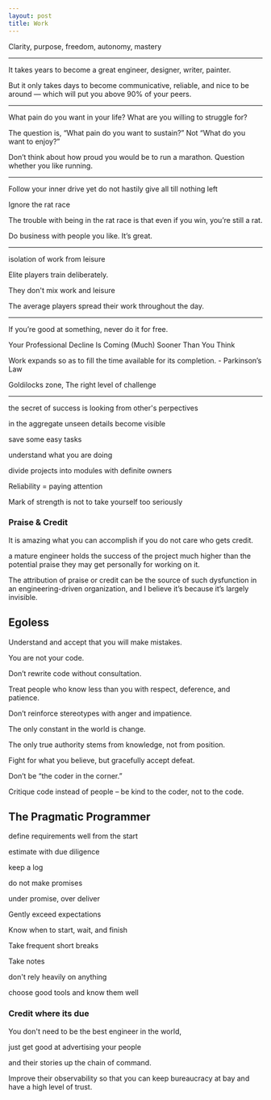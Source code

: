 ```yaml
---
layout: post
title: Work
---
```



Clarity, purpose, freedom, autonomy, mastery 


---

It takes years to become a great engineer, designer, writer, painter.

But it only takes days to become communicative, reliable, and nice to be around — which will put you above 90% of your peers.

---

What pain do you want in your life? What are you willing to struggle for?

The question is, “What pain do you want to sustain?” Not “What do you want to enjoy?” 

Don’t think about how proud you would be to run a marathon. Question whether you like running.

---

Follow your inner drive yet  do not hastily give all till nothing left 

Ignore the rat race

The trouble with being in the rat race is that even if you win, you’re still a rat.

Do business with people you like. It’s great.

---

isolation of work from leisure

Elite players train deliberately. 

They don't mix work and leisure

The average players spread their work throughout the day.

---

If you’re good at something, never do it for free.

Your Professional Decline Is Coming (Much) Sooner Than You Think

Work expands so as to fill the time available for its completion. - Parkinson’s Law

Goldilocks zone, The right level of challenge 

---

the secret of success is looking from other's perpectives

in the aggregate unseen details become visible 

save some easy tasks 

understand what you are doing 

divide projects into modules with definite owners

Reliability = paying attention 

Mark of strength is not to take yourself too seriously


### Praise & Credit

It is amazing what you can accomplish if you do not care who gets credit.

a mature engineer holds the success of the project much higher than the potential praise they may get personally for working on it. 

The attribution of praise or credit can be the source of such dysfunction in an engineering-driven organization, and I believe it’s because it’s largely invisible.

## Egoless  

Understand and accept that you will make mistakes. 

You are not your code.

Don’t rewrite code without consultation. 

Treat people who know less than you with respect, deference, and patience.

Don’t reinforce stereotypes with anger and impatience.

The only constant in the world is change.

The only true authority stems from knowledge, not from position. 

Fight for what you believe, but gracefully accept defeat. 

Don’t be “the coder in the corner.” 

Critique code instead of people – be kind to the coder, not to the code. 


## The Pragmatic Programmer


define requirements well from the start

estimate with due diligence 

keep a log 

do not make promises 

under promise, over deliver 

Gently exceed expectations

Know when to start, wait, and finish 

Take frequent short breaks 

Take notes 

don't rely heavily on anything 

choose good tools and know them well


### Credit where its due  

You don't need to be the best engineer in the world, 

just get good at advertising your people 

and their stories up the chain of command. 

Improve their observability so that you can keep bureaucracy at bay and have a high level of trust.
 
